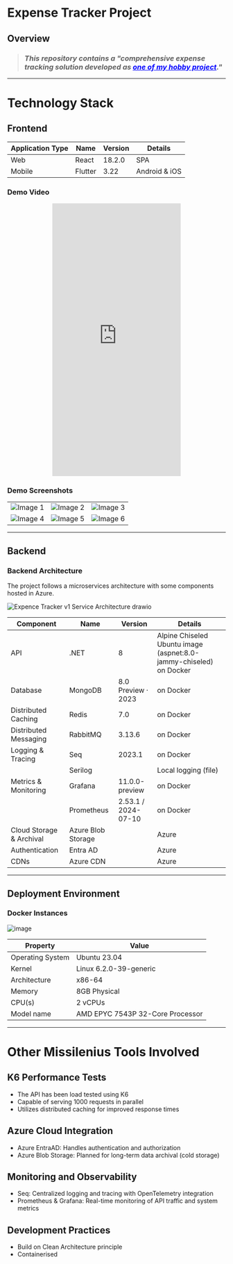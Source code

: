 # Expense Tracker Project

## Overview
> ### _This repository contains a "comprehensive expense tracking solution developed as <font color="blue"><u>one of my hobby project</u></font>."_

<hr/>

# Technology Stack

## Frontend

| Application Type     | Name    | Version | Details           |
|----------------------|---------|---------|-------------------|
| Web      | React   | 18.2.0  | SPA               |
| Mobile   | Flutter | 3.22    | Android & iOS     |

### Demo Video

<center>
<iframe width="296" height="628" src="https://www.youtube.com/embed/4neii_v1MAQ" title="Demo" frameborder="0" allow="accelerometer; autoplay; clipboard-write; encrypted-media; gyroscope; picture-in-picture; web-share" referrerpolicy="strict-origin-when-cross-origin"></iframe>
</center>

### Demo Screenshots

|                        |                        |                        |
|------------------------|------------------------|------------------------|
| ![Image 1](https://github.com/user-attachments/assets/836e89a2-dbea-4f1d-a03f-e0f5268a0850) | ![Image 2](https://github.com/user-attachments/assets/3e5889d8-728d-451b-988b-da44a5309842) | ![Image 3](https://github.com/user-attachments/assets/23f33a41-de92-4a4a-a287-9eecf3a0b90f) |
| ![Image 4](https://github.com/user-attachments/assets/d185de12-ae4d-40b1-8330-1dcd04d9dbf1) | ![Image 5](https://github.com/user-attachments/assets/1af7a03e-c7f6-4c55-a2dc-6227304712ed) | ![Image 6](https://github.com/user-attachments/assets/6f1f6240-c527-487b-9cce-aa64cc5f2b83) |

<hr/>

## Backend

### Backend Architecture
The project follows a microservices architecture with some components hosted in Azure. 

![Expence Tracker v1 Service Architecture drawio](https://github.com/user-attachments/assets/cda79f7d-aadc-428d-9622-bfd8c9c10f98)

| Component             | Name       | Version             | Details                                                       |
|-----------------------|------------|---------------------|---------------------------------------------------------------|
| API                   | .NET       | 8                   | Alpine Chiseled Ubuntu image (aspnet:8.0-jammy-chiseled) on Docker |
| Database              | MongoDB    | 8.0 Preview · 2023  | on Docker                                                     |
| Distributed Caching   | Redis      | 7.0                 | on Docker                                                     |
| Distributed Messaging | RabbitMQ   | 3.13.6              | on Docker                                                     |
| Logging & Tracing     | Seq        | 2023.1              | on Docker                                                     |
|                       | Serilog    |                     | Local logging (file)                                          |
| Metrics & Monitoring  | Grafana    | 11.0.0-preview      | on Docker                                                     |
|                       | Prometheus | 2.53.1 / 2024-07-10 | on Docker                                                     |
| Cloud Storage & Archival  | Azure Blob Storage    |      | Azure                                                     |
| Authentication  | Entra AD    |       | Azure                                                     |
| CDNs  | Azure CDN   |       | Azure                                                     |

<hr/>

## Deployment Environment

### Docker Instances

![image](https://github.com/user-attachments/assets/998f1a15-5f85-46b9-b3de-217cebbe34fa)

| Property                | Value                              |
|-------------------------|------------------------------------|
| Operating System        | Ubuntu 23.04                       |
| Kernel                  | Linux 6.2.0-39-generic             |
| Architecture            | x86-64                             |
| Memory                  | 8GB Physical                       |
| CPU(s)                  | 2 vCPUs                            |
| Model name              | AMD EPYC 7543P 32-Core Processor   |
<hr/>

# Other Missilenius Tools Involved

## K6 Performance Tests
- The API has been load tested using K6
- Capable of serving 1000 requests in parallel
- Utilizes distributed caching for improved response times

## Azure Cloud Integration
- Azure EntraAD: Handles authentication and authorization
- Azure Blob Storage: Planned for long-term data archival (cold storage)

## Monitoring and Observability
- Seq: Centralized logging and tracing with OpenTelemetry integration
- Prometheus & Grafana: Real-time monitoring of API traffic and system metrics

## Development Practices
- Build on Clean Architecture principle
- Containerised
